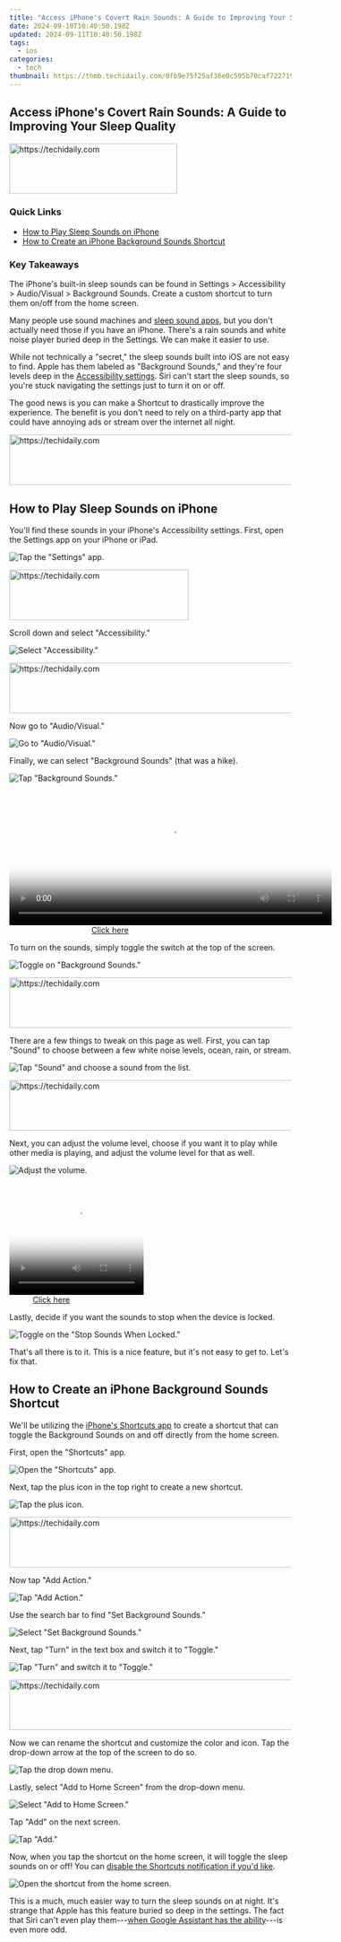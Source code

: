 ```yaml
---
title: "Access iPhone's Covert Rain Sounds: A Guide to Improving Your Sleep Quality"
date: 2024-09-10T10:40:50.198Z
updated: 2024-09-11T10:40:50.198Z
tags:
  - ios
categories:
  - tech
thumbnail: https://thmb.techidaily.com/0fb9e75f25af36e0c595b70caf722719ae176ebbaafa4088d329d674adb3fc6f.jpg
---
```


## Access iPhone's Covert Rain Sounds: A Guide to Improving Your Sleep Quality





<!-- affiliate ads begin -->
<a href="https://appsumo.8odi.net/c/5597632/2137393/7443" target="_top" id="2137393">
  <img src="//a.impactradius-go.com/display-ad/7443-2137393" border="0" alt="https://techidaily.com" width="300" height="90"/>
</a>
<img height="0" width="0" src="https://appsumo.8odi.net/i/5597632/2137393/7443" style="position:absolute;visibility:hidden;" border="0" />
<!-- affiliate ads end -->




### Quick Links

* [How to Play Sleep Sounds on iPhone](https://twitter-videos.techidaily.com/new-2024-approved-tweetvidaudiomaker-instant-sound-output/)
* [How to Create an iPhone Background Sounds Shortcut](https://extra-guidance.techidaily.com/in-2024-navigating-android-latest-tips-for-immersive-360-content/)

### Key Takeaways

 The iPhone's built-in sleep sounds can be found in Settings > Accessibility > Audio/Visual > Background Sounds. Create a custom shortcut to turn them on/off from the home screen.

 Many people use sound machines and [sleep sound apps](https://www.reviewgeek.com/43669/the-best-white-noise-apps-for-helping-you-fall-asleep/), but you don't actually need those if you have an iPhone. There's a rain sounds and white noise player buried deep in the Settings. We can make it easier to use.

 While not technically a "secret," the sleep sounds built into iOS are not easy to find. Apple has them labeled as "Background Sounds," and they're four levels deep in the [Accessibility settings](https://remote-screen-capture.techidaily.com/updated-screenshot-secrets-for-windows-pros-for-2024/). Siri can't start the sleep sounds, so you're stuck navigating the settings just to turn it on or off.

 The good news is you can make a Shortcut to drastically improve the experience. The benefit is you don't need to rely on a third-party app that could have annoying ads or stream over the internet all night.





<!-- affiliate ads begin -->
<a href="https://wigfever.sjv.io/c/5597632/2014849/22899" target="_top" id="2014849">
  <img src="//a.impactradius-go.com/display-ad/22899-2014849" border="0" alt="https://techidaily.com" width="728" height="90"/>
</a>
<img height="0" width="0" src="https://wigfever.sjv.io/i/5597632/2014849/22899" style="position:absolute;visibility:hidden;" border="0" />
<!-- affiliate ads end -->




##  How to Play Sleep Sounds on iPhone

 You'll find these sounds in your iPhone's Accessibility settings. First, open the Settings app on your iPhone or iPad.

![Tap the &quot;Settings&quot; app.](https://static1.howtogeekimages.com/wordpress/wp-content/uploads/2023/03/2023-03-08_15-23-05.png) 





<!-- affiliate ads begin -->
<a href="https://aligracehair.sjv.io/c/5597632/2135357/19272" target="_top" id="2135357">
  <img src="//a.impactradius-go.com/display-ad/19272-2135357" border="0" alt="https://techidaily.com" width="320" height="90"/>
</a>
<img height="0" width="0" src="https://aligracehair.sjv.io/i/5597632/2135357/19272" style="position:absolute;visibility:hidden;" border="0" />
<!-- affiliate ads end -->




 Scroll down and select "Accessibility."

![Select &quot;Accessibility.&quot;](https://static1.howtogeekimages.com/wordpress/wp-content/uploads/2023/03/2023-03-08_15-23-49.png) 





<!-- affiliate ads begin -->
<a href="https://ephamedtechinc.pxf.io/c/5597632/2137218/26400" target="_top" id="2137218">
  <img src="//a.impactradius-go.com/display-ad/26400-2137218" border="0" alt="https://techidaily.com" width="728" height="90"/>
</a>
<img height="0" width="0" src="https://ephamedtechinc.pxf.io/i/5597632/2137218/26400" style="position:absolute;visibility:hidden;" border="0" />
<!-- affiliate ads end -->




 Now go to "Audio/Visual."

![Go to &quot;Audio/Visual.&quot;](https://static1.howtogeekimages.com/wordpress/wp-content/uploads/2023/03/2023-03-08_15-26-01.png) 

 Finally, we can select "Background Sounds" (that was a hike).

![Tap &quot;Background Sounds.&quot;](https://static1.howtogeekimages.com/wordpress/wp-content/uploads/2023/03/2023-03-08_15-26-46.png) 





<!-- affiliate ads begin -->
<span id="1983588">
					<video width="576" height="240" style="cursor:pointer"
           poster="//a.impactradius-go.com/display-clicktoplayimage/1983588.png"
           onclick="if(!this.playClicked){this.play();this.setAttribute('controls',true);this.playClicked=true;}">
	   <source src="//a.impactradius-go.com/display-ad/22993-1983588">
	   <img src="//a.impactradius-go.com/display-clicktoplayimage/1983588.png" style="border: none; height: 100%; width: 100%; object-fit: contain">
	</video>
	<div style="width:360px;text-align:center"><a href="javascript:window.open(decodeURIComponent('https%3A%2F%2Fhomestyler.sjv.io%2Fc%2F5597632%2F1983588%2F22993'), '_blank');void(0);">Click here</a></div>
</span>
<img height="0" width="0" src="https://imp.pxf.io/i/5597632/1983588/22993" style="position:absolute;visibility:hidden;" border="0" />
<!-- affiliate ads end -->




 To turn on the sounds, simply toggle the switch at the top of the screen.

![Toggle on &quot;Background Sounds.&quot;](https://static1.howtogeekimages.com/wordpress/wp-content/uploads/2023/03/2023-03-08_15-33-04.png) 





<!-- affiliate ads begin -->
<a href="https://appsumo.8odi.net/c/5597632/2123735/7443" target="_top" id="2123735">
  <img src="//a.impactradius-go.com/display-ad/7443-2123735" border="0" alt="https://techidaily.com" width="600" height="90"/>
</a>
<img height="0" width="0" src="https://appsumo.8odi.net/i/5597632/2123735/7443" style="position:absolute;visibility:hidden;" border="0" />
<!-- affiliate ads end -->




 There are a few things to tweak on this page as well. First, you can tap "Sound" to choose between a few white noise levels, ocean, rain, or stream.

![Tap &quot;Sound&quot; and choose a sound from the list.](https://static1.howtogeekimages.com/wordpress/wp-content/uploads/2023/03/2023-03-08_15-29-14.png) 





<!-- affiliate ads begin -->
<a href="https://unicoeye.pxf.io/c/5597632/2134238/18498" target="_top" id="2134238">
  <img src="//a.impactradius-go.com/display-ad/18498-2134238" border="0" alt="https://techidaily.com" width="728" height="90"/>
</a>
<img height="0" width="0" src="https://unicoeye.pxf.io/i/5597632/2134238/18498" style="position:absolute;visibility:hidden;" border="0" />
<!-- affiliate ads end -->




 Next, you can adjust the volume level, choose if you want it to play while other media is playing, and adjust the volume level for that as well.

![Adjust the volume.](https://static1.howtogeekimages.com/wordpress/wp-content/uploads/2023/03/2023-03-08_15-31-33.png) 





<!-- affiliate ads begin -->
<span id="1265663">
					<video width="240" height="200" style="cursor:pointer"
           poster="//a.impactradius-go.com/display-clicktoplayimage/1265663.png"
           onclick="if(!this.playClicked){this.play();this.setAttribute('controls',true);this.playClicked=true;}">
	   <source src="//a.impactradius-go.com/display-ad/4482-1265663">
	   <img src="//a.impactradius-go.com/display-clicktoplayimage/1265663.png" style="border: none; height: 100%; width: 100%; object-fit: contain">
	</video>
	<div style="width:150px;text-align:center"><a href="javascript:window.open(decodeURIComponent('https%3A%2F%2Fmartinic.evyy.net%2Fc%2F5597632%2F1265663%2F4482'), '_blank');void(0);">Click here</a></div>
</span>
<img height="0" width="0" src="https://imp.pxf.io/i/5597632/1265663/4482" style="position:absolute;visibility:hidden;" border="0" />
<!-- affiliate ads end -->




 Lastly, decide if you want the sounds to stop when the device is locked.

![Toggle on the &quot;Stop Sounds When Locked.&quot;](https://static1.howtogeekimages.com/wordpress/wp-content/uploads/2023/03/2023-03-08_15-32-24.png) 

 That's all there is to it. This is a nice feature, but it's not easy to get to. Let's fix that.

##  How to Create an iPhone Background Sounds Shortcut

 We'll be utilizing the [iPhone's Shortcuts app](https://fox-http.techidaily.com/new-the-ultimate-guide-to-gopro-hero5-time-lapse-photography/) to create a shortcut that can toggle the Background Sounds on and off directly from the home screen.

 First, open the "Shortcuts" app.

![Open the &quot;Shortcuts&quot; app.](https://static1.howtogeekimages.com/wordpress/wp-content/uploads/2023/03/2023-03-08_15-41-13.png) 

 Next, tap the plus icon in the top right to create a new shortcut.

![Tap the plus icon.](https://static1.howtogeekimages.com/wordpress/wp-content/uploads/2023/03/2023-03-08_15-41-54.png) 





<!-- affiliate ads begin -->
<a href="https://ephamedtechinc.pxf.io/c/5597632/2137216/26400" target="_top" id="2137216">
  <img src="//a.impactradius-go.com/display-ad/26400-2137216" border="0" alt="https://techidaily.com" width="728" height="90"/>
</a>
<img height="0" width="0" src="https://ephamedtechinc.pxf.io/i/5597632/2137216/26400" style="position:absolute;visibility:hidden;" border="0" />
<!-- affiliate ads end -->




 Now tap "Add Action."

![Tap &quot;Add Action.&quot;](https://static1.howtogeekimages.com/wordpress/wp-content/uploads/2023/03/2023-03-08_15-42-22.png) 

 Use the search bar to find "Set Background Sounds."

![Select &quot;Set Background Sounds.&quot;](https://static1.howtogeekimages.com/wordpress/wp-content/uploads/2023/03/2023-03-08_15-43-09.png) 

 Next, tap "Turn" in the text box and switch it to "Toggle."

![Tap &quot;Turn&quot; and switch it to &quot;Toggle.&quot;](https://static1.howtogeekimages.com/wordpress/wp-content/uploads/2023/03/2023-03-08_15-44-33.png) 





<!-- affiliate ads begin -->
<a href="https://unicoeye.pxf.io/c/5597632/2134247/18498" target="_top" id="2134247">
  <img src="//a.impactradius-go.com/display-ad/18498-2134247" border="0" alt="https://techidaily.com" width="728" height="90"/>
</a>
<img height="0" width="0" src="https://unicoeye.pxf.io/i/5597632/2134247/18498" style="position:absolute;visibility:hidden;" border="0" />
<!-- affiliate ads end -->




 Now we can rename the shortcut and customize the color and icon. Tap the drop-down arrow at the top of the screen to do so.

![Tap the drop down menu.](https://static1.howtogeekimages.com/wordpress/wp-content/uploads/2023/03/2023-03-08_15-46-57.png) 

 Lastly, select "Add to Home Screen" from the drop-down menu.

![Select &quot;Add to Home Screen.&quot;](https://static1.howtogeekimages.com/wordpress/wp-content/uploads/2023/03/2023-03-08_15-49-49.png) 

 Tap "Add" on the next screen.

![Tap &quot;Add.&quot;](https://static1.howtogeekimages.com/wordpress/wp-content/uploads/2023/03/2023-03-08_15-50-35.png) 

 Now, when you tap the shortcut on the home screen, it will toggle the sleep sounds on or off! You can [disable the Shortcuts notification if you'd like](https://screen-recording.techidaily.com/comprehensive-assessment-of-frozen-treats-on-display-for-2024/).

![Open the shortcut from the home screen.](https://static1.howtogeekimages.com/wordpress/wp-content/uploads/2023/03/2023-03-08_15-51-12.png) 

 This is a much, much easier way to turn the sleep sounds on at night. It's strange that Apple has this feature buried so deep in the settings. The fact that Siri can't even play them---[when Google Assistant has the ability](https://tech-hub.techidaily.com/the-role-of-chatgpt-in-cultivating-greater-emotional-awareness-and-understanding/)\---is even more odd.

<ins class="adsbygoogle"
     style="display:block"
     data-ad-format="autorelaxed"
     data-ad-client="ca-pub-7571918770474297"
     data-ad-slot="1223367746"></ins>



<ins class="adsbygoogle"
     style="display:block"
     data-ad-client="ca-pub-7571918770474297"
     data-ad-slot="8358498916"
     data-ad-format="auto"
     data-full-width-responsive="true"></ins>










